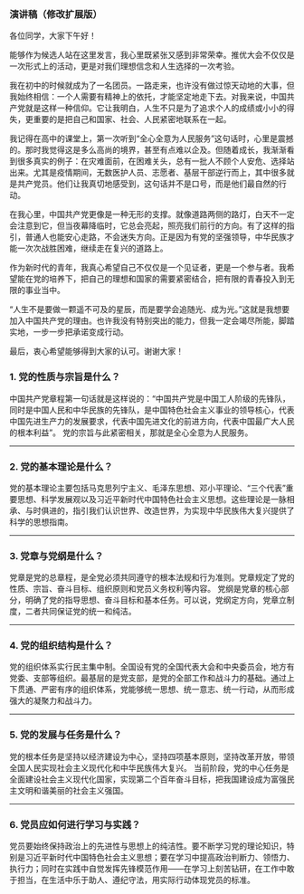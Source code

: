 
### 演讲稿（修改扩展版）

各位同学，大家下午好！

能够作为候选人站在这里发言，我心里既紧张又感到非常荣幸。推优大会不仅仅是一次形式上的活动，更是对我们理想信念和人生选择的一次考验。

我在初中的时候就成为了一名团员。一路走来，也许没有做过惊天动地的大事，但我始终相信：一个人需要有精神上的依托，才能坚定地走下去。对我来说，中国共产党就是这样一种信仰。它让我明白，人生不只是为了追求个人的成绩或小小的得失，更重要的是把自己和国家、社会、人民紧密地联系在一起。

我记得在高中的课堂上，第一次听到“全心全意为人民服务”这句话时，心里是震撼的。那时我觉得这是多么高尚的境界，甚至有点难以企及。但随着成长，我渐渐看到很多真实的例子：在灾难面前，在困难关头，总有一批人不顾个人安危、选择站出来。尤其是疫情期间，无数医护人员、志愿者、基层干部逆行而上，其中很多就是共产党员。他们让我真切地感受到，这句话并不是口号，而是他们最自然的行动。

在我心里，中国共产党更像是一种无形的支撑。就像道路两侧的路灯，白天不一定会注意到它，但当夜幕降临时，它总会亮起，照亮我们前行的方向。有了这样的指引，普通人也能安心走路，不会迷失方向。正是因为有党的坚强领导，中华民族才能一次次战胜困难，继续走在复兴的道路上。

作为新时代的青年，我真心希望自己不仅仅是一个见证者，更是一个参与者。我希望能在党的培养下，把自己的理想和国家的需要紧密结合，把有限的青春投入到无限的事业当中。

“人生不是要做一颗遥不可及的星辰，而是要学会追随光、成为光。”这就是我想要加入中国共产党的理由。也许我没有特别突出的能力，但我一定会竭尽所能，脚踏实地，一步一步把承诺变成行动。

最后，衷心希望能够得到大家的认可。谢谢大家！








### 1. 党的性质与宗旨是什么？

中国共产党章程第一句话就是这样说的：“中国共产党是中国工人阶级的先锋队，同时是中国人民和中华民族的先锋队，是中国特色社会主义事业的领导核心，代表中国先进生产力的发展要求，代表中国先进文化的前进方向，代表中国最广大人民的根本利益”。
党的宗旨与此紧密相关，那就是全心全意为人民服务。



---

### 2. 党的基本理论是什么？

党的基本理论主要包括马克思列宁主义、毛泽东思想、邓小平理论、“三个代表”重要思想、科学发展观以及习近平新时代中国特色社会主义思想。这些理论是一脉相承、与时俱进的，指引我们认识世界、改造世界，为实现中华民族伟大复兴提供了科学的思想指南。

---

### 3. 党章与党纲是什么？

党章是党的总章程，是全党必须共同遵守的根本法规和行为准则。党章规定了党的性质、宗旨、奋斗目标、组织原则和党员义务权利等内容。
党纲是党章的核心部分，明确了党的指导思想、奋斗目标和基本任务。可以说，党纲定方向，党章立制度，二者共同保证党的统一和纯洁。

---

### 4. 党的组织结构是什么？

党的组织体系实行民主集中制。全国设有党的全国代表大会和中央委员会，地方有党委、支部等组织。最基层的是党支部，是党的全部工作和战斗力的基础。通过上下贯通、严密有序的组织体系，党能够统一思想、统一意志、统一行动，从而形成强大的凝聚力和战斗力。

---

### 5. 党的发展与任务是什么？

党的根本任务是坚持以经济建设为中心，坚持四项基本原则，坚持改革开放，带领全国人民实现社会主义现代化和中华民族伟大复兴。
当前阶段，党的中心任务是全面建设社会主义现代化国家，实现第二个百年奋斗目标，把我国建设成为富强民主文明和谐美丽的社会主义强国。

---

### 6. 党员应如何进行学习与实践？

党员要始终保持政治上的先进性与思想上的纯洁性。要不断学习党的理论知识，特别是习近平新时代中国特色社会主义思想；要在学习中提高政治判断力、领悟力、执行力；同时在实践中自觉发挥先锋模范作用——在学习上刻苦钻研，在工作中敢于担当，在生活中乐于助人、遵纪守法，用实际行动体现党员的标准。
